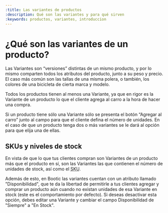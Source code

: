 ```yaml
---
:title: Las variantes de productos
:description: Qué son las variantes y para qué sirven
:keywords: productos, variantes, introduccion
---
```


# ¿Qué son las variantes de un producto?

Las Variantes son “versiones” distintas de un mismo producto, y por lo mismo comparten todos los atributos del producto, junto a su peso y precio. El caso más común son las tallas de una misma polera, o también, los colores de una bicicleta de cierta marca y modelo.

Todos los productos tienen al menos una Variante, ya que en rigor es la Variante de un producto lo que el cliente agrega al carro a la hora de hacer una compra.

Si un producto tiene sólo una Variante sólo se presenta el botón “Agregar al carro” junto al campo para que el cliente defina el número de unidades. En el caso de que un producto tenga dos o más variantes se le dará al opción para que elija una de ellas.

## SKUs y niveles de stock

En vista de que lo que tus clientes compran son Variantes de un producto más que el producto en sí, son las Variantes las que contienen el número de unidades de stock, así como el <acronym title="Stock Keeping Unit">SKU</acronym>.

Además de esto, en Bootic las variantes cuentan con un atributo llamado "Disponibilidad", que te da la libertad de permitirle a tus clientes agregar y comprar un producto aún cuando no existan unidades de esa Variante en stock (este es el comportamiento por defecto). Si deseas desactivar esta opción, debes editar una Variante y cambiar el campo Disponibilidad de "Siempre" a "En Stock".
